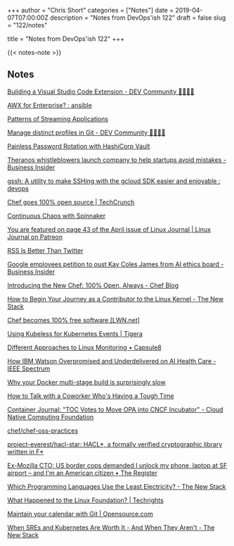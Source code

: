 +++
author = "Chris Short"
categories = ["Notes"]
date = 2019-04-07T07:00:00Z
description = "Notes from DevOps'ish 122"
draft = false
slug = "122/notes"

title = "Notes from DevOps'ish 122"
+++

{{< notes-note >}}

## Notes

[Building a Visual Studio Code Extension - DEV Community 👩‍💻👨‍💻](https://dev.to/azure/building-a-visual-studio-code-extension-dkj)

[AWX for Enterprise? : ansible](https://www.reddit.com/r/ansible/comments/b8jfec/awx_for_enterprise/)

[Patterns of Streaming Applications](https://www.infoq.com/presentations/apache-flink-streaming-app)

[Manage distinct profiles in Git - DEV Community 👩‍💻👨‍💻](https://dev.to/jygastaud/manage-distinct-profiles-in-git-1b56)

[Painless Password Rotation with HashiCorp Vault](https://www.hashicorp.com/resources/painless-password-rotation-hashicorp-vault)

[Theranos whistleblowers launch company to help startups avoid mistakes - Business Insider](https://www.businessinsider.com/theranos-whistleblowers-launch-company-to-help-startups-avoid-mistakes-2019-4)

[gssh: A utility to make SSHing with the gcloud SDK easier and enjoyable : devops](https://www.reddit.com/r/devops/comments/b8eeh3/gssh_a_utility_to_make_sshing_with_the_gcloud_sdk/)

[Chef goes 100% open source | TechCrunch](https://techcrunch.com/2019/04/02/chef-goes-100-open-source/)

[Continuous Chaos with Spinnaker](https://www.gremlin.com/blog/continuous-chaos-with-spinnaker/)

[You are featured on page 43 of the April issue of Linux Journal | Linux Journal on Patreon](https://www.patreon.com/posts/you-are-featured-25817694?utm_medium=post_notification_email&utm_source=post_link&utm_campaign=patron_engagement&token=eyJ0eXAiOiJKV1QiLCJhbGciOiJIUzI1NiJ9.eyJyZWRpc19rZXkiOiJpbnN0YW50LWFjY2Vzczo0MWRkZmY2ZC1kYTM5LTQ1MzItYWM4YS04MmE5YzI5Y2ZkNjUifQ.z7a7SeAX_ZwAhEYyDntikSdbF8Ymu3Moq7T8f8QFn2M)

[RSS Is Better Than Twitter](https://gizmodo.com/rss-is-better-than-twitter-1833624929)

[Google employees petition to oust Kay Coles James from AI ethics board - Business Insider](https://www.businessinsider.com/google-employees-petition-against-kay-coles-james-ai-ethics-board-2019-4)

[Introducing the New Chef: 100% Open, Always - Chef Blog](https://blog.chef.io/2019/04/02/chef-software-announces-the-enterprise-automation-stack/)

[How to Begin Your Journey as a Contributor to the Linux Kernel - The New Stack](https://thenewstack.io/how-to-begin-your-journey-as-a-contributor-to-the-linux-kernel/)

[Chef becomes 100% free software [LWN.net]](https://lwn.net/Articles/784627/rss)

[Using Kubeless for Kubernetes Events | Tigera](https://www.tigera.io/blog/using-kubeless-for-kubernetes-events/)

[Different Approaches to Linux Monitoring • Capsule8](https://capsule8.com/blog/different-approaches-to-linux-monitoring/)

[How IBM Watson Overpromised and Underdelivered on AI Health Care - IEEE Spectrum](https://spectrum.ieee.org/biomedical/diagnostics/how-ibm-watson-overpromised-and-underdelivered-on-ai-health-care)

[Why your Docker multi-stage build is surprisingly slow](https://pythonspeed.com/articles/faster-multi-stage-builds/)

[How to Talk with a Coworker Who's Having a Tough Time](https://hbr.org/2019/04/how-to-talk-with-a-coworker-whos-having-a-tough-time)

[Container Journal: "TOC Votes to Move OPA into CNCF Incubator" - Cloud Native Computing Foundation](https://www.cncf.io/news/2019/04/02/container-journal-toc-votes-to-move-opa-into-cncf-incubator/)

[chef/chef-oss-practices](https://github.com/chef/chef-oss-practices)

[project-everest/hacl-star: HACL*, a formally verified cryptographic library written in F*](https://github.com/project-everest/hacl-star)

[Ex-Mozilla CTO: US border cops demanded I unlock my phone, laptop at SF airport – and I'm an American citizen • The Register](https://www.theregister.co.uk/2019/04/02/us_border_patrol_search_demand_mozilla_cto/)

[Which Programming Languages Use the Least Electricity? - The New Stack](https://thenewstack.io/which-programming-languages-use-the-least-electricity/)

[What Happened to the Linux Foundation? | Techrights](http://techrights.org/2019/03/30/what-happened-lf/)

[Maintain your calendar with Git | Opensource.com](https://opensource.com/article/19/4/calendar-git)

[When SREs and Kubernetes Are Worth It - And When They Aren't - The New Stack](https://thenewstack.io/a-google-engineer-on-when-an-sre-and-kubernetes-are-and-not-worth-it/)
